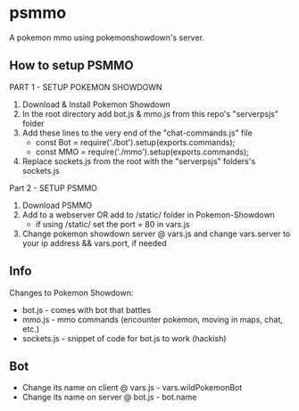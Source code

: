 # psmmo
A pokemon mmo using pokemonshowdown's server.

How to setup PSMMO
-----
PART 1 - SETUP POKEMON SHOWDOWN
1. Download & Install Pokemon Showdown
2. In the root directory add bot.js & mmo.js from this repo's "serverpsjs" folder
3. Add these lines to the very end of the "chat-commands.js" file
	- const Bot = require('./bot').setup(exports.commands);
	- const MMO = require('./mmo').setup(exports.commands);
3. Replace sockets.js from the root with the "serverpsjs" folders's sockets.js

Part 2 - SETUP PSMMO
1. Download PSMMO
2. Add to a webserver OR add to /static/ folder in Pokemon-Showdown
	- if using /static/ set the port = 80 in vars.js
3. Change pokemon showdown server @ vars.js and change vars.server to your ip address && vars.port, if needed


Info
-----
Changes to Pokemon Showdown:
   - bot.js - comes with bot that battles
   - mmo.js - mmo commands (encounter pokemon, moving in maps, chat, etc.)
   - sockets.js - snippet of code for bot.js to work (hackish)

Bot
-----
- Change its name on client @ vars.js - vars.wildPokemonBot
- Change its name on server @ bot.js - bot.name
